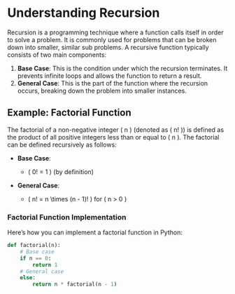 # Understanding Recursion

Recursion is a programming technique where a function calls itself in order to solve a problem. It is commonly used for problems that can be broken down into smaller, similar sub problems. A recursive function typically consists of two main components:

1. **Base Case**: This is the condition under which the recursion terminates. It prevents infinite loops and allows the function to return a result.
2. **General Case**: This is the part of the function where the recursion occurs, breaking down the problem into smaller instances.

## Example: Factorial Function

The factorial of a non-negative integer \( n \) (denoted as \( n! \)) is defined as the product of all positive integers less than or equal to \( n \). The factorial can be defined recursively as follows:

- **Base Case**: 
  - \( 0! = 1 \) (by definition)
  
- **General Case**: 
  - \( n! = n \times (n - 1)! \) for \( n > 0 \)
  
  

### Factorial Function Implementation

Here’s how you can implement a factorial function in Python:

```python
def factorial(n):
    # Base case
    if n == 0:
        return 1
    # General case
    else:
        return n * factorial(n - 1)
